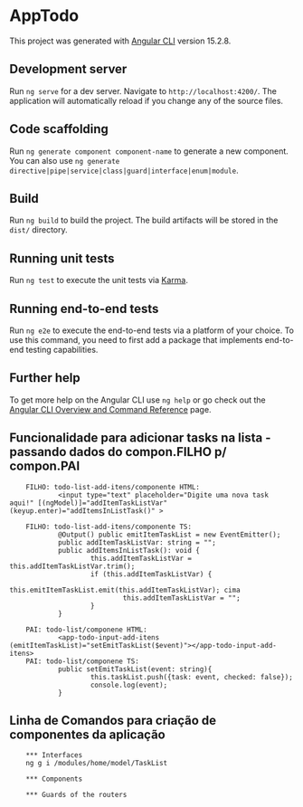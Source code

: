 # AppTodo

This project was generated with [Angular CLI](https://github.com/angular/angular-cli) version 15.2.8.

## Development server

Run `ng serve` for a dev server. Navigate to `http://localhost:4200/`. The application will automatically reload if you change any of the source files.

## Code scaffolding

Run `ng generate component component-name` to generate a new component. You can also use `ng generate directive|pipe|service|class|guard|interface|enum|module`.

## Build

Run `ng build` to build the project. The build artifacts will be stored in the `dist/` directory.

## Running unit tests

Run `ng test` to execute the unit tests via [Karma](https://karma-runner.github.io).

## Running end-to-end tests

Run `ng e2e` to execute the end-to-end tests via a platform of your choice. To use this command, you need to first add a package that implements end-to-end testing capabilities.

## Further help

To get more help on the Angular CLI use `ng help` or go check out the [Angular CLI Overview and Command Reference](https://angular.io/cli) page.

## Funcionalidade para adicionar tasks na lista - passando dados do compon.FILHO p/ compon.PAI
        FILHO: todo-list-add-itens/componente HTML:
                <input type="text" placeholder="Digite uma nova task aqui!" [(ngModel)]="addItemTaskListVar" (keyup.enter)="addItemsInListTask()" >

        FILHO: todo-list-add-itens/componente TS:
                @Output() public emitItemTaskList = new EventEmitter();
                public addItemTaskListVar: string = "";                
                public addItemsInListTask(): void {                
                        this.addItemTaskListVar = this.addItemTaskListVar.trim();               
                        if (this.addItemTaskListVar) {                        
                                this.emitItemTaskList.emit(this.addItemTaskListVar); cima                        
                                this.addItemTaskListVar = "";
                        }
                }
                
        PAI: todo-list/componene HTML:
                <app-todo-input-add-itens (emitItemTaskList)="setEmitTaskList($event)"></app-todo-input-add-itens>
        PAI: todo-list/componene TS:
                public setEmitTaskList(event: string){                
                        this.taskList.push({task: event, checked: false});
                        console.log(event);
                }

## Linha de Comandos para criação de componentes da aplicação
        
        *** Interfaces
        ng g i /modules/home/model/TaskList

        *** Components

        *** Guards of the routers



